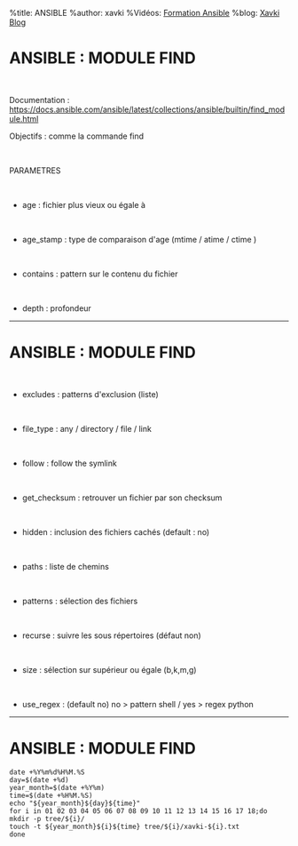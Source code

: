 %title: ANSIBLE
%author: xavki
%Vidéos: [Formation Ansible](https://www.youtube.com/playlist?list=PLn6POgpklwWoCpLKOSw3mXCqbRocnhrh-)
%blog: [Xavki Blog](https://xavki.blog)


# ANSIBLE : MODULE FIND

<br>

Documentation : https://docs.ansible.com/ansible/latest/collections/ansible/builtin/find_module.html

Objectifs : comme la commande find


<br>

PARAMETRES

<br>

* age : fichier plus vieux ou égale à

<br>

* age_stamp : type de comparaison d'age (mtime / atime / ctime )

<br>

* contains : pattern sur le contenu du fichier

<br>

* depth : profondeur

-----------------------------------------------------------------------------------------------------------

# ANSIBLE : MODULE FIND
<br>

* excludes : patterns d'exclusion (liste)

<br>

* file_type : any / directory / file / link

<br>

* follow : follow the symlink

<br>

* get_checksum : retrouver un fichier par son checksum

<br>

* hidden : inclusion des fichiers cachés (default : no)

<br>

* paths : liste de chemins

<br>

* patterns : sélection des fichiers

<br>

* recurse : suivre les sous répertoires (défaut non)

<br>

* size : sélection sur supérieur ou égale (b,k,m,g)

<br>

* use_regex : (default no) no > pattern shell / yes > regex python




-----------------------------------------------------------------------------------------------------------

# ANSIBLE : MODULE FIND


```
date +%Y%m%d%H%M.%S
day=$(date +%d)
year_month=$(date +%Y%m)
time=$(date +%H%M.%S)
echo "${year_month}${day}${time}"
for i in 01 02 03 04 05 06 07 08 09 10 11 12 13 14 15 16 17 18;do
mkdir -p tree/${i}/
touch -t ${year_month}${i}${time} tree/${i}/xavki-${i}.txt
done
```
